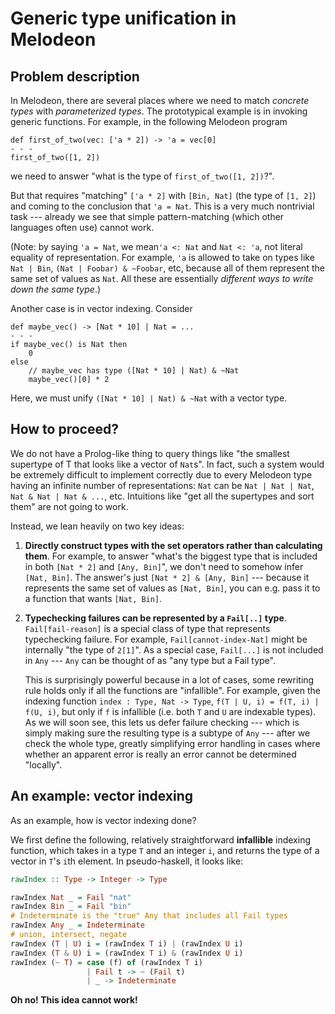 # Generic type unification in Melodeon

## Problem description

In Melodeon, there are several places where we need to match _concrete types_ with _parameterized types_. The prototypical example is in invoking generic functions. For example, in the following Melodeon program

```melo
def first_of_two(vec: ['a * 2]) -> 'a = vec[0]
- - -
first_of_two([1, 2])
```

we need to answer "what is the type of `first_of_two([1, 2])`?".

But that requires "matching" `['a * 2]` with `[Bin, Nat]` (the type of `[1, 2]`) and coming to the conclusion that `'a = Nat`. This is a very much nontrivial task --- already we see that simple pattern-matching (which other languages often use) cannot work.

(Note: by saying `'a = Nat`, we mean`'a <: Nat` and `Nat <: 'a`, not literal equality of representation. For example, `'a` is allowed to take on types like `Nat | Bin`, `(Nat | Foobar) & ~Foobar`, etc, because all of them represent the same set of values as `Nat`. All these are essentially _different ways to write down the same type_.)

Another case is in vector indexing. Consider

```melo
def maybe_vec() -> [Nat * 10] | Nat = ...
- - -
if maybe_vec() is Nat then
    0
else
    // maybe_vec has type ([Nat * 10] | Nat) & ~Nat
    maybe_vec()[0] * 2
```

Here, we must unify `([Nat * 10] | Nat) & ~Nat` with a vector type.

## How to proceed?

We do not have a Prolog-like thing to query things like "the smallest supertype of T that looks like a vector of `Nat`s". In fact, such a system would be extremely difficult to implement correctly due to every Melodeon type having an infinite number of representations: `Nat` can be `Nat | Nat | Nat`, `Nat & Nat | Nat & ...`, etc. Intuitions like "get all the supertypes and sort them" are not going to work.

Instead, we lean heavily on two key ideas:

1. **Directly construct types with the set operators rather than calculating them**. For example, to answer "what's the biggest type that is included in both `[Nat * 2]` and `[Any, Bin]`", we don't need to somehow infer `[Nat, Bin]`. The answer's just `[Nat * 2] & [Any, Bin]` --- because it represents the same set of values as `[Nat, Bin]`, you can e.g. pass it to a function that wants `[Nat, Bin]`.
2. **Typechecking failures can be represented by a `Fail[..]` type**. `Fail[fail-reason]` is a special class of type that represents typechecking failure. For example, `Fail[cannot-index-Nat]` might be internally "the type of `2[1]`". As a special case, `Fail[...]` is not included in `Any` --- `Any` can be thought of as "any type but a Fail type".

   This is surprisingly powerful because in a lot of cases, some rewriting rule holds only if all the functions are "infallible". For example, given the indexing function `index : Type, Nat -> Type`, `f(T | U, i) = f(T, i) | f(U, i)`, but only if `f` is infallible (i.e. both `T` and `U` are indexable types). As we will soon see, this lets us defer failure checking --- which is simply making sure the resulting type is a subtype of `Any` --- after we check the whole type, greatly simplifying error handling in cases where whether an apparent error is really an error cannot be determined "locally".

## An example: vector indexing

As an example, how is vector indexing done?

We first define the following, relatively straightforward **infallible** indexing function, which takes in a type `T` and an integer `i`, and returns the type of a vector in `T`'s `i`th element. In pseudo-haskell, it looks like:

```haskell
rawIndex :: Type -> Integer -> Type

rawIndex Nat _ = Fail "nat"
rawIndex Bin _ = Fail "bin"
# Indeterminate is the "true" Any that includes all Fail types
rawIndex Any _ = Indeterminate
# union, intersect, negate
rawIndex (T | U) i = (rawIndex T i) | (rawIndex U i)
rawIndex (T & U) i = (rawIndex T i) & (rawIndex U i)
rawIndex (~ T) = case (f) of (rawIndex T i)
                 | Fail t -> ~ (Fail t)
                 | _ -> Indeterminate
```

**Oh no! This idea cannot work!**

